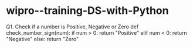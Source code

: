 # wipro--training-DS-with-Python
Q1. Check if a number is Positive, Negative or Zero
def check_number_sign(num):
    if num > 0:
        return "Positive"
    elif num < 0:
        return "Negative"
    else:
        return "Zero"

